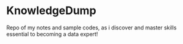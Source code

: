 # KnowledgeDump

Repo of my notes and sample codes, as i discover and master skills essential to becoming a data expert!
